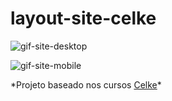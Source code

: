 # layout-site-celke

![gif-site-desktop](https://user-images.githubusercontent.com/70150982/143622840-15fbde89-d015-4da5-a815-de2142bee53a.gif)

![gif-site-mobile](https://user-images.githubusercontent.com/70150982/143622937-d8950a11-27a3-49be-a4d2-482ef983e2f1.gif)

<p> *Projeto baseado nos cursos <a href="https://celke.com.br/">Celke</a>* </p>
